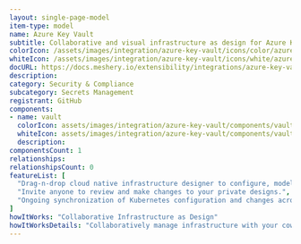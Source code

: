 ```yaml
---
layout: single-page-model
item-type: model
name: Azure Key Vault
subtitle: Collaborative and visual infrastructure as design for Azure Key Vault
colorIcon: /assets/images/integration/azure-key-vault/icons/color/azure-key-vault-color.svg
whiteIcon: /assets/images/integration/azure-key-vault/icons/white/azure-key-vault-white.svg
docURL: https://docs.meshery.io/extensibility/integrations/azure-key-vault
description: 
category: Security & Compliance
subcategory: Secrets Management
registrant: GitHub
components: 
- name: vault
  colorIcon: assets/images/integration/azure-key-vault/components/vault/icons/color/vault-color.svg
  whiteIcon: assets/images/integration/azure-key-vault/components/vault/icons/white/vault-white.svg
  description: 
componentsCount: 1
relationships: 
relationshipsCount: 0
featureList: [
  "Drag-n-drop cloud native infrastructure designer to configure, model, and deploy your workloads.",
  "Invite anyone to review and make changes to your private designs.",
  "Ongoing synchronization of Kubernetes configuration and changes across any number of clusters."
]
howItWorks: "Collaborative Infrastructure as Design"
howItWorksDetails: "Collaboratively manage infrastructure with your coworkers synchronously sharing the same designs."
---
```

